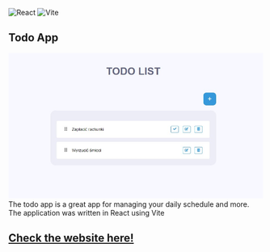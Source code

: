 ![React](https://img.shields.io/badge/React-20232A?style=for-the-badge&logo=react&logoColor=61DAFB)
![Vite](https://img.shields.io/badge/Vite-purple?style=for-the-badge&logo=vite&logoColor=white)

## Todo App
<img src="displayApp.jpg" />
The todo app is a great app for managing your daily schedule and more. The application was written in React using Vite

## <a href="https://todo-app-zrozumiec-react.netlify.app/" target="_blank">Check the website here!</a>
